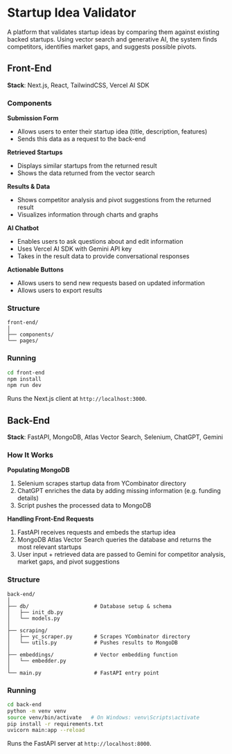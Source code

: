 # Startup Idea Validator

A platform that validates startup ideas by comparing them against existing backed startups. Using vector search and generative AI, the system finds competitors, identifies market gaps, and suggests possible pivots.

## Front-End

**Stack**: Next.js, React, TailwindCSS, Vercel AI SDK

### Components

**Submission Form**
- Allows users to enter their startup idea (title, description, features)
- Sends this data as a request to the back-end

**Retrieved Startups**
- Displays similar startups from the returned result
- Shows the data returned from the vector search

**Results & Data**
- Shows competitor analysis and pivot suggestions from the returned result
- Visualizes information through charts and graphs

**AI Chatbot**
- Enables users to ask questions about and edit information
- Uses Vercel AI SDK with Gemini API key
- Takes in the result data to provide conversational responses

**Actionable Buttons**
- Allows users to send new requests based on updated information
- Allows users to export results

### Structure
```
front-end/
│
├── components/
└── pages/
```

### Running
```bash
cd front-end
npm install
npm run dev
```
Runs the Next.js client at `http://localhost:3000`.

## Back-End

**Stack**: FastAPI, MongoDB, Atlas Vector Search, Selenium, ChatGPT, Gemini

### How It Works

**Populating MongoDB**
1. Selenium scrapes startup data from YCombinator directory
2. ChatGPT enriches the data by adding missing information (e.g. funding details)
3. Script pushes the processed data to MongoDB

**Handling Front-End Requests**
1. FastAPI receives requests and embeds the startup idea
2. MongoDB Atlas Vector Search queries the database and returns the most relevant startups
3. User input + retrieved data are passed to Gemini for competitor analysis, market gaps, and pivot suggestions

### Structure
```
back-end/
│
├── db/                     # Database setup & schema
│   ├── init_db.py
│   └── models.py
│
├── scraping/        
│   ├── yc_scraper.py       # Scrapes YCombinator directory
│   └── utils.py            # Pushes results to MongoDB
│
├── embeddings/             # Vector embedding function
│   └── embedder.py
│
└── main.py                 # FastAPI entry point
```

### Running
```bash
cd back-end
python -m venv venv
source venv/bin/activate   # On Windows: venv\Scripts\activate
pip install -r requirements.txt
uvicorn main:app --reload
```
Runs the FastAPI server at `http://localhost:8000`.

